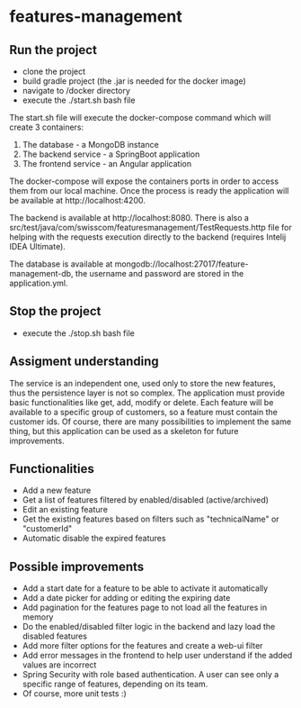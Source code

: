 # features-management

## Run the project

- clone the project
- build gradle project (the .jar is needed for the docker image)
- navigate to /docker directory
- execute the ./start.sh bash file

The start.sh file will execute the docker-compose command which will create 3 containers:
1. The database - a MongoDB instance
2. The backend service - a SpringBoot application
3. The frontend service - an Angular application

The docker-compose will expose the containers ports in order to access them from our local machine.
Once the process is ready the application will be available at http://localhost:4200.

The backend is available at http://localhost:8080. There is also a src/test/java/com/swisscom/featuresmanagement/TestRequests.http
file for helping with the requests execution directly to the backend (requires Intelij IDEA Ultimate).

The database is available at mongodb://localhost:27017/feature-management-db, the username and password are stored in the application.yml.


## Stop the project
- execute the ./stop.sh bash file

## Assigment understanding
The service is an independent one, used only to store the new features, thus the persistence layer is not so complex. The
application must provide basic functionalities like get, add, modify or delete. Each feature will be available to a specific group of customers,
so a feature must contain the customer ids. Of course, there are many possibilities to implement the same thing, but this
application can be used as a skeleton for future improvements.


## Functionalities
- Add a new feature
- Get a list of features filtered by enabled/disabled (active/archived)
- Edit an existing feature
- Get the existing features based on filters such as "technicalName" or "customerId"
- Automatic disable the expired features

## Possible improvements
- Add a start date for a feature to be able to activate it automatically
- Add a date picker for adding or editing the expiring date
- Add pagination for the features page to not load all the features in memory
- Do the enabled/disabled filter logic in the backend and lazy load the disabled features
- Add more filter options for the features and create a web-ui filter
- Add error messages in the frontend to help user understand if the added values are incorrect
- Spring Security with role based authentication. A user can see only a specific range of features, depending on its team.
- Of course, more unit tests :)